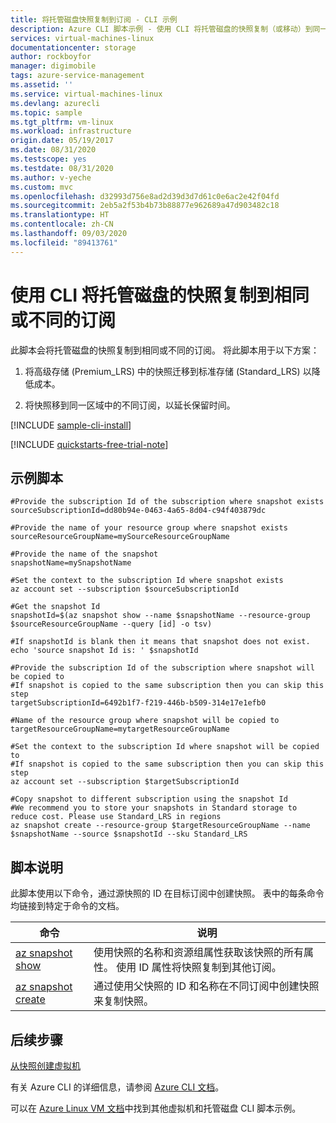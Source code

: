 ```yaml
---
title: 将托管磁盘快照复制到订阅 - CLI 示例
description: Azure CLI 脚本示例 - 使用 CLI 将托管磁盘的快照复制（或移动）到同一订阅或不同订阅
services: virtual-machines-linux
documentationcenter: storage
author: rockboyfor
manager: digimobile
tags: azure-service-management
ms.assetid: ''
ms.service: virtual-machines-linux
ms.devlang: azurecli
ms.topic: sample
ms.tgt_pltfrm: vm-linux
ms.workload: infrastructure
origin.date: 05/19/2017
ms.date: 08/31/2020
ms.testscope: yes
ms.testdate: 08/31/2020
ms.author: v-yeche
ms.custom: mvc
ms.openlocfilehash: d32993d756e8ad2d39d3d7d61c0e6ac2e42f04fd
ms.sourcegitcommit: 2eb5a2f53b4b73b88877e962689a47d903482c18
ms.translationtype: HT
ms.contentlocale: zh-CN
ms.lasthandoff: 09/03/2020
ms.locfileid: "89413761"
---
```

# <a name="copy-snapshot-of-a-managed-disk-to-same-or-different-subscription-with-cli"></a>使用 CLI 将托管磁盘的快照复制到相同或不同的订阅

此脚本会将托管磁盘的快照复制到相同或不同的订阅。 将此脚本用于以下方案：

1. 将高级存储 (Premium_LRS) 中的快照迁移到标准存储 (Standard_LRS) 以降低成本。

    <!--Not Available on Standard_ZRS-->

1. 将快照移到同一区域中的不同订阅，以延长保留时间。

[!INCLUDE [sample-cli-install](../../../includes/sample-cli-install.md)]

[!INCLUDE [quickstarts-free-trial-note](../../../includes/quickstarts-free-trial-note.md)]

## <a name="sample-script"></a>示例脚本

```azurecli
#Provide the subscription Id of the subscription where snapshot exists
sourceSubscriptionId=dd80b94e-0463-4a65-8d04-c94f403879dc

#Provide the name of your resource group where snapshot exists
sourceResourceGroupName=mySourceResourceGroupName

#Provide the name of the snapshot
snapshotName=mySnapshotName

#Set the context to the subscription Id where snapshot exists
az account set --subscription $sourceSubscriptionId

#Get the snapshot Id 
snapshotId=$(az snapshot show --name $snapshotName --resource-group $sourceResourceGroupName --query [id] -o tsv)

#If snapshotId is blank then it means that snapshot does not exist.
echo 'source snapshot Id is: ' $snapshotId

#Provide the subscription Id of the subscription where snapshot will be copied to
#If snapshot is copied to the same subscription then you can skip this step
targetSubscriptionId=6492b1f7-f219-446b-b509-314e17e1efb0

#Name of the resource group where snapshot will be copied to
targetResourceGroupName=mytargetResourceGroupName

#Set the context to the subscription Id where snapshot will be copied to
#If snapshot is copied to the same subscription then you can skip this step
az account set --subscription $targetSubscriptionId

#Copy snapshot to different subscription using the snapshot Id
#We recommend you to store your snapshots in Standard storage to reduce cost. Please use Standard_LRS in regions
az snapshot create --resource-group $targetResourceGroupName --name $snapshotName --source $snapshotId --sku Standard_LRS

```

<!--Not Available on #We recommend on Standard_ZRS-->
<!--nOT Available on #Please check out the availability of ZRS here: https://docs.azure.cn/storage/common/storage-redundancy-zrs#support-coverage-and-regional-availability-->

## <a name="script-explanation"></a>脚本说明

此脚本使用以下命令，通过源快照的 ID 在目标订阅中创建快照。 表中的每条命令均链接到特定于命令的文档。

| 命令 | 说明 |
|---|---|
| [az snapshot show](https://docs.azure.cn/cli/snapshot?view=azure-cli-latest#az-snapshot-show) | 使用快照的名称和资源组属性获取该快照的所有属性。 使用 ID 属性将快照复制到其他订阅。  |
| [az snapshot create](https://docs.azure.cn/cli/snapshot?view=azure-cli-latest#az-snapshot-create) | 通过使用父快照的 ID 和名称在不同订阅中创建快照来复制快照。  |

## <a name="next-steps"></a>后续步骤

[从快照创建虚拟机](./virtual-machines-linux-cli-sample-create-vm-from-snapshot.md?toc=%2fvirtual-machines%2flinux%2ftoc.json)

有关 Azure CLI 的详细信息，请参阅 [Azure CLI 文档](https://docs.azure.cn/cli/index?view=azure-cli-latest)。

可以在 [Azure Linux VM 文档](../linux/cli-samples.md?toc=%2fvirtual-machines%2flinux%2ftoc.json)中找到其他虚拟机和托管磁盘 CLI 脚本示例。

<!-- Update_Description: update meta properties, wording update, update link -->